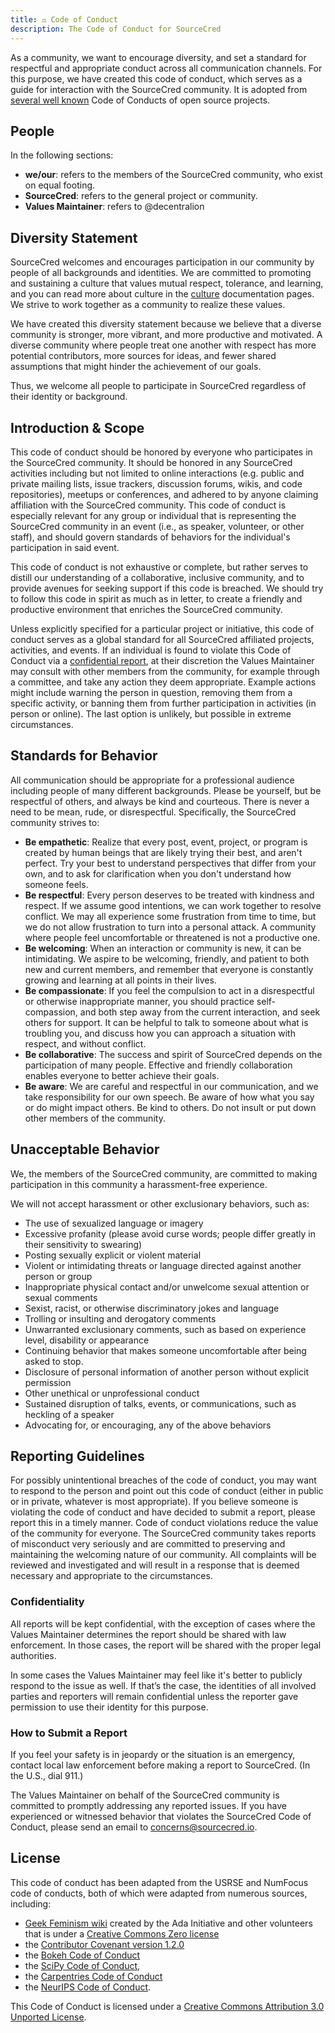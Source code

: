 ```yaml
---
title: ⚖️ Code of Conduct
description: The Code of Conduct for SourceCred
---
```


As a community, we want to encourage diversity, and set a standard
for respectful and appropriate conduct across all communication channels. For
this purpose, we have created this code of conduct, which serves as a guide for
interaction with the SourceCred community. It is adopted from [several well known](#license)
Code of Conducts of open source projects.

## People

In the following sections:

- **we/our**: refers to the members of the SourceCred community, who exist on equal footing.
- **SourceCred**: refers to the general project or community.
- **Values Maintainer**: refers to @decentralion

## Diversity Statement

SourceCred welcomes and encourages participation in our community by people of
all backgrounds and identities. We are committed to promoting and sustaining a culture that values mutual respect, tolerance, and learning, and you can read more about culture
in the [culture](review_culture.md) documentation pages. We strive to work together
as a community to realize these values.

We have created this diversity statement because we believe that a diverse community is stronger, more vibrant, and more productive and motivated. A diverse community where people treat one another with respect has more potential contributors, more sources for ideas, and fewer shared assumptions that might hinder the achievement of our goals.

Thus, we welcome all people to participate in SourceCred regardless of their identity
or background.

## Introduction & Scope

This code of conduct should be honored by everyone who participates in the SourceCred community.
It should be honored in any SourceCred activities including but not limited to
online interactions (e.g. public and private mailing lists, issue trackers, discussion forums, wikis, and code repositories), meetups or conferences, and adhered to by anyone claiming affiliation
with the SourceCred community. This code of conduct is especially relevant for any
group or individual that is representing the SourceCred community in an event
(i.e., as speaker, volunteer, or other staff), and should govern standards of behaviors
for the individual's participation in said event.

This code of conduct is not exhaustive or complete, but rather serves to distill our understanding of a collaborative, inclusive community, and to provide avenues for seeking support if this
code is breached. We should try to follow this code in spirit as much as in letter, to create a friendly and productive environment that enriches the SourceCred community.

Unless explicitly specified for a particular project or initiative, this code
of conduct serves as a global standard for all SourceCred affiliated projects, activities,
and events. If an individual is found to violate this Code of Conduct via a [confidential report](#confidentiality), at their discretion the Values Maintainer may consult with other members from the community, for example through a committee, and take any action they
deem appropriate. Example actions might include warning the person in question,
removing them from a specific activity, or banning them from further participation in
activities (in person or online). The last option is unlikely, but possible in extreme
circumstances.

## Standards for Behavior

All communication should be appropriate for a professional audience including people of many different backgrounds. Please be yourself, but be respectful of others, and always be kind and courteous. There is never a need to be mean, rude, or disrespectful. Specifically, the SourceCred community strives to:

- **Be empathetic**: Realize that every post, event, project, or program is created by human beings that are likely trying their best, and aren't perfect. Try your best to understand perspectives that differ from your own, and to ask for clarification when you don't understand how someone feels.
- **Be respectful**: Every person deserves to be treated with kindness and respect. If we assume good intentions, we can work together to resolve conflict. We may all experience some frustration from time to time, but we do not allow frustration to turn into a personal attack. A community where
  people feel uncomfortable or threatened is not a productive one.
- **Be welcoming**: When an interaction or community is new, it can be intimidating. We aspire to be welcoming, friendly, and patient to both new and current members, and remember that everyone is constantly growing and learning at all points in their lives.
- **Be compassionate**: If you feel the compulsion to act in a disrespectful or otherwise inappropriate manner, you should practice self-compassion, and both step away from the current interaction, and seek others for support. It can be helpful to talk to someone about what is troubling you, and discuss how you can approach a situation with respect, and without conflict.
- **Be collaborative**: The success and spirit of SourceCred depends on the participation of many people. Effective and friendly collaboration enables everyone to better achieve their goals.
- **Be aware**: We are careful and respectful in our communication, and we take responsibility for our own speech. Be aware of how what you say or do might impact others. Be kind to others. Do not insult or put down other members of the community.

## Unacceptable Behavior

We, the members of the SourceCred community, are committed to making participation in this community a harassment-free experience.

We will not accept harassment or other exclusionary behaviors, such as:

- The use of sexualized language or imagery
- Excessive profanity (please avoid curse words; people differ greatly in their sensitivity to swearing)
- Posting sexually explicit or violent material
- Violent or intimidating threats or language directed against another person or group
- Inappropriate physical contact and/or unwelcome sexual attention or sexual comments
- Sexist, racist, or otherwise discriminatory jokes and language
- Trolling or insulting and derogatory comments
- Unwarranted exclusionary comments, such as based on experience level, disability or appearance
- Continuing behavior that makes someone uncomfortable after being asked to stop.
- Disclosure of personal information of another person without explicit permission
- Other unethical or unprofessional conduct
- Sustained disruption of talks, events, or communications, such as heckling of a speaker
- Advocating for, or encouraging, any of the above behaviors

## Reporting Guidelines

For possibly unintentional breaches of the code of conduct, you may want to respond to the person and point out this code of conduct (either in public or in private, whatever is most appropriate).
If you believe someone is violating the code of conduct and have decided to submit a report, please report this in a timely manner. Code of conduct violations reduce the value of the community for everyone. The SourceCred community takes reports of misconduct very seriously
and are committed to preserving and maintaining the welcoming nature of our community.
All complaints will be reviewed and investigated and will result in a response that is deemed necessary and appropriate to the circumstances.

### Confidentiality

All reports will be kept confidential, with the exception of cases where the Values Maintainer determines the report should be shared with law enforcement. In those cases, the report will be shared with the proper legal authorities.

In some cases the Values Maintainer may feel like it's better to publicly respond to the issue as well. If that’s the case, the identities of all involved parties and reporters will remain confidential unless the reporter gave permission to use their identity for this purpose.

### How to Submit a Report

If you feel your safety is in jeopardy or the situation is an emergency, contact local law enforcement before making a report to SourceCred. (In the U.S., dial 911.)

The Values Maintainer on behalf of the SourceCred community is committed to promptly addressing any reported issues. If you have experienced or witnessed behavior that violates the SourceCred Code of Conduct, please send an email to concerns@sourcecred.io.

## License

This code of conduct has been adapted from the USRSE and NumFocus code of conducts, both of which
were adapted from numerous sources, including:

- [Geek Feminism wiki](http://geekfeminism.wikia.com/wiki/Conference_anti-harassment/Policy) created by the Ada Initiative and other volunteers that is under a [Creative Commons Zero license](https://creativecommons.org/share-your-work/public-domain/cc0/)
- the [Contributor Covenant version 1.2.0](http://contributor-covenant.org/version/1/2/0/)
- the [Bokeh Code of Conduct](https://github.com/bokeh/bokeh/blob/master/CODE_OF_CONDUCT.md)
- the [SciPy Code of Conduct](https://github.com/jupyter/governance/blob/master/conduct/enforcement.md),
- the [Carpentries Code of Conduct](https://docs.carpentries.org/topic_folders/policies/code-of-conduct.html#enforcement-manual)
- the [NeurIPS Code of Conduct](https://nips.cc/public/CodeOfConduct).

This Code of Conduct is licensed under a [Creative Commons Attribution 3.0 Unported License](https://creativecommons.org/licenses/by/3.0/).
